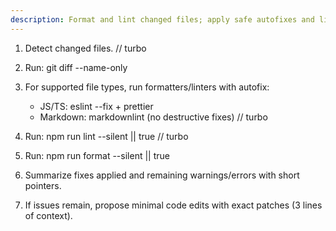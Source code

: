 ```yaml
---
description: Format and lint changed files; apply safe autofixes and list remaining issues
---
```


1. Detect changed files.
// turbo
2. Run: git diff --name-only

3. For supported file types, run formatters/linters with autofix:
   - JS/TS: eslint --fix + prettier
   - Markdown: markdownlint (no destructive fixes)
// turbo
4. Run: npm run lint --silent || true
// turbo
5. Run: npm run format --silent || true

6. Summarize fixes applied and remaining warnings/errors with short pointers.

7. If issues remain, propose minimal code edits with exact patches (3 lines of context).